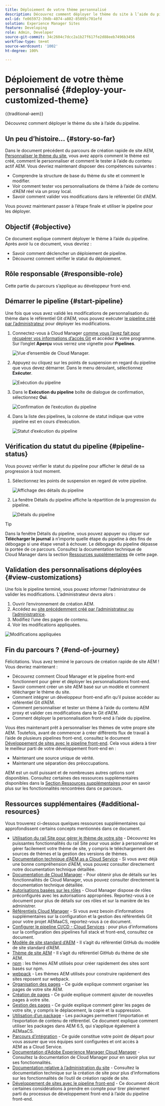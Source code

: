 ```yaml
---
title: Déploiement de votre thème personnalisé
description: Découvrez comment déployer le thème du site à l’aide du pipeline.
exl-id: fe065972-39db-4074-a802-85895c701efd
solution: Experience Manager Sites
feature: Developing
role: Admin, Developer
source-git-commit: 34c2604c7dcc2a1b27f617fe2d88eeb7496b3456
workflow-type: tm+mt
source-wordcount: '1002'
ht-degree: 100%

---
```


# Déploiement de votre thème personnalisé {#deploy-your-customized-theme}

{{traditional-aem}}

Découvrez comment déployer le thème du site à l’aide du pipeline.

## Un peu d’histoire... {#story-so-far}

Dans le document précédent du parcours de création rapide de site AEM, [Personnaliser le thème du site](customize-theme.md), vous avez appris comment le thème est créé, comment le personnaliser et comment le tester à l’aide du contenu actif AEM. Vous devriez maintenant disposer des compétences suivantes :

* Comprendre la structure de base du thème du site et comment le modifier.
* Voir comment tester vos personnalisations de thème à l’aide de contenu d’AEM réel via un proxy local.
* Savoir comment valider vos modifications dans le référentiel Git d’AEM.

Vous pouvez maintenant passer à l’étape finale et utiliser le pipeline pour les déployer.

## Objectif {#objective}

Ce document explique comment déployer le thème à l’aide du pipeline. Après avoir lu ce document, vous devriez :

* Savoir comment déclencher un déploiement de pipeline.
* Découvrez comment vérifier le statut du déploiement.

## Rôle responsable {#responsible-role}

Cette partie du parcours s’applique au développeur front-end.

## Démarrer le pipeline {#start-pipeline}

Une fois que vous avez validé les modifications de personnalisation du thème dans le référentiel Git d’AEM, vous pouvez exécuter [le pipeline créé par l’administrateur](pipeline-setup.md) pour déployer les modifications.

1. Connectez-vous à Cloud Manager [comme vous l’avez fait pour récupérer vos informations d’accès Git](retrieve-access.md) et accédez à votre programme. Sur l’onglet **Aperçu** vous verrez une vignette pour **Pipelines**.

   ![Vue d’ensemble de Cloud Manager.](assets/cloud-manager-overview.png)

1. Appuyez ou cliquez sur les points de suspension en regard du pipeline que vous devez démarrer. Dans le menu déroulant, sélectionnez **Exécuter**.

   ![Exécution du pipeline](assets/run-pipeline.png)

1. Dans le **Exécution du pipeline** boîte de dialogue de confirmation, sélectionnez **Oui**.

   ![Confirmation de l’exécution du pipeline](assets/pipeline-confirm.png)

1. Dans la liste des pipelines, la colonne de statut indique que votre pipeline est en cours d’exécution.

   ![Statut d’exécution du pipeline](assets/pipeline-running.png)

## Vérification du statut du pipeline {#pipeline-status}

Vous pouvez vérifier le statut du pipeline pour afficher le détail de sa progression à tout moment.

1. Sélectionnez les points de suspension en regard de votre pipeline.

   ![Affichage des détails du pipeline](assets/view-pipeline-details.png)

1. La fenêtre Détails du pipeline affiche la répartition de la progression du pipeline.

   ![Détails du pipeline](assets/pipeline-details.png)

>[!TIP]
>
>Dans la fenêtre Détails du pipeline, vous pouvez appuyer ou cliquer sur **Télécharger le journal** à n’importe quelle étape du pipeline à des fins de débogage si une étape venait à échouer. Le débogage du pipeline dépasse la portée de ce parcours. Consultez la documentation technique de Cloud Manager dans la section [Ressources supplémentaires](#additional-resources) de cette page.

## Validation des personnalisations déployées {#view-customizations}

Une fois le pipeline terminé, vous pouvez informer l’administrateur de valider les modifications. L’administrateur devra alors :

1. Ouvrir l’environnement de création AEM.
1. Accédez au [site précédemment créé par l’administrateur ou l’administratrice](create-site.md).
1. Modifiez l’une des pages de contenu.
1. Voir les modifications appliquées.

![Modifications appliquées](assets/changes-applied.png)

## Fin du parcours ? {#end-of-journey}

Félicitations. Vous avez terminé le parcours de création rapide de site AEM ! Vous devriez maintenant :

* Découvrez comment Cloud Manager et le pipeline front-end fonctionnent pour gérer et déployer les personnalisations front-end.
* Savoir comment créer un site AEM basé sur un modèle et comment télécharger le thème du site.
* Comment intégrer un développeur front-end afin qu’il puisse accéder au référentiel Git d’AEM.
* Comment personnaliser et tester un thème à l’aide du contenu AEM proxy et valider ces modifications dans le Git d’AEM.
* Comment déployer la personnalisation front-end à l’aide du pipeline.

Vous êtes maintenant prêt à personnaliser les thèmes de votre propre site AEM. Toutefois, avant de commencer à créer différents flux de travail à l’aide de plusieurs pipelines front-end, consultez le document [Développement de sites avec le pipeline front-end](/help/implementing/developing/introduction/developing-with-front-end-pipelines.md). Cela vous aidera à tirer le meilleur parti de votre développement front-end en :

* Maintenant une source unique de vérité.
* Maintenant une séparation des préoccupations.

AEM est un outil puissant et de nombreuses autres options sont disponibles. Consultez certaines des ressources supplémentaires disponibles dans la [Section Ressources supplémentaires](#additional-resources) pour en savoir plus sur les fonctionnalités rencontrées dans ce parcours.

## Ressources supplémentaires {#additional-resources}

Vous trouverez ci-dessous quelques ressources supplémentaires qui approfondissent certains concepts mentionnés dans ce document.

* [Utilisation du rail Site pour gérer le thème de votre site](/help/sites-cloud/administering/site-creation/site-rail.md) - Découvrez les puissantes fonctionnalités du rail Site pour vous aider à personnaliser et gérer facilement votre thème de site, y compris le téléchargement des sources de thèmes et la gestion des versions de thèmes.
* [Documentation technique d’AEM as a Cloud Service](https://experienceleague.adobe.com/docs/experience-manager-cloud-service.html?lang=fr) - Si vous avez déjà une bonne compréhension d’AEM, vous pouvez consulter directement notre documentation technique détaillée.
* [Documentation de Cloud Manager](https://experienceleague.adobe.com/docs/experience-manager-cloud-service/content/onboarding/onboarding-concepts/cloud-manager-introduction.html?lang=fr) - Pour obtenir plus de détails sur les fonctionnalités de Cloud Manager, vous pouvez consulter directement la documentation technique détaillée.
* [Autorisations basées sur les rôles](https://experienceleague.adobe.com/docs/experience-manager-cloud-manager/using/requirements/role-based-permissions.html?lang=fr) - Cloud Manager dispose de rôles préconfigurés avec les autorisations appropriées. Reportez-vous à ce document pour plus de détails sur ces rôles et sur la manière de les administrer.
* [Référentiels Cloud Manager](/help/implementing/cloud-manager/managing-code/managing-repositories.md) - Si vous avez besoin d’informations supplémentaires sur la configuration et la gestion des référentiels Git pour votre projet AEMaaCS, reportez-vous à ce document.
* [Configurer le pipeline CI/CD - Cloud Services](/help/implementing/cloud-manager/configuring-pipelines/introduction-ci-cd-pipelines.md) : pour plus d’informations sur la configuration des pipelines full stack et front-end, consultez ce document.
* [Modèle de site standard d’AEM](https://github.com/adobe/aem-site-template-standard) - Il s’agit du référentiel GitHub du modèle de site standard d’AEM.
* [Thème de site AEM](https://github.com/adobe/aem-site-template-standard-theme-e2e) - Il s’agit du référentiel GitHub du thème de site AEM.
* [npm](https://www.npmjs.com) : les thèmes AEM utilisés pour créer rapidement des sites sont basés sur npm.
* [webpack](https://webpack.js.org) - Les thèmes AEM utilisés pour construire rapidement des sites reposent sur webpack.
* [Organisation des pages](/help/sites-cloud/authoring/sites-console/organizing-pages.md) - Ce guide explique comment organiser les pages de votre site AEM.
* [Création de pages](/help/sites-cloud/authoring/sites-console/creating-pages.md) - Ce guide explique comment ajouter de nouvelles pages à votre site.
* [Gestion des pages](/help/sites-cloud/authoring/sites-console/managing-pages.md) - Ce guide explique comment gérer les pages de votre site, y compris le déplacement, la copie et la suppression.
* [Utilisation d’un package](/help/implementing/developing/tools/package-manager.md) - Les packages permettent l’importation et l’exportation de contenu de référentiel. Ce document explique comment utiliser les packages dans AEM 6.5, qui s’applique également à AEMaaCS.
* [Parcours d’intégration](/help/journey-onboarding/overview.md) - Ce guide constitue votre point de départ pour vous assurer que vos équipes sont configurées et ont accès à AEM as a Cloud Service.
* [Documentation d’Adobe Experience Manager Cloud Manager](https://experienceleague.adobe.com/docs/experience-manager-cloud-manager/using/introduction-to-cloud-manager.html?lang=fr) - Consultez la documentation de Cloud Manager pour en savoir plus sur ses fonctionnalités.
* [Documentation relative à l’administration du site](/help/sites-cloud/administering/site-creation/create-site.md) - Consultez la documentation technique sur la création de site pour plus d’informations sur les fonctionnalités de l’outil de création rapide de site.
* [Développement de sites avec le pipeline front-end](/help/implementing/developing/introduction/developing-with-front-end-pipelines.md) - Ce document décrit certaines considérations à prendre en compte pour tirer pleinement parti du processus de développement front-end à l’aide du pipeline front-end.
